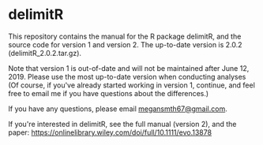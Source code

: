 # delimitR


This repository contains the manual for the R package delimitR, and the source code for version 1 and version 2. The up-to-date version is 2.0.2 (delimitR_2.0.2.tar.gz). 

Note that version 1 is out-of-date and will not be maintained after June 12, 2019. Please use the most up-to-date version when conducting analyses (Of course, if you've already started working in version 1, continue, and feel free to email me if you have questions about the differences.)

If you have any questions, please email megansmth67@gmail.com.

If you're interested in delimitR, see the full manual (version 2), and the paper:
https://onlinelibrary.wiley.com/doi/full/10.1111/evo.13878


